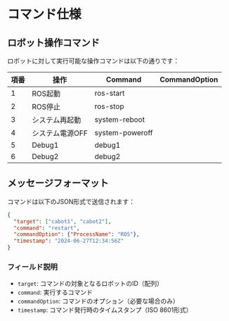 # コマンド仕様

## ロボット操作コマンド

ロボットに対して実行可能な操作コマンドは以下の通りです：

| 項番 | 操作 | Command | CommandOption |
|------|------|---------|-----------|
| 1 | ROS起動 | ros-start |  |
| 2 | ROS停止 | ros-stop |  |
| 3 | システム再起動 | system-reboot |  |
| 4 | システム電源OFF | system-poweroff |  |
| 5 | Debug1 | debug1 |  |
| 6 | Debug2 | debug2 |  |

## メッセージフォーマット

コマンドは以下のJSON形式で送信されます：

```json
{
  "target": ["cabot1", "cabot2"],
  "command": "restart",
  "commandOption": {"ProcessName": "ROS"},
  "timestamp": "2024-06-27T12:34:56Z"
}
```

### フィールド説明

- `target`: コマンドの対象となるロボットのID（配列）
- `command`: 実行するコマンド
- `commandOption`: コマンドのオプション（必要な場合のみ）
- `timestamp`: コマンド発行時のタイムスタンプ（ISO 8601形式） 
